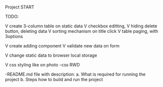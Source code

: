 Project START

TODO:

V create 3-column table on static data
V checkbox editting, 
V hiding delete button, deleting data
V sorting mechanism on title click
V table paging, with 3options

V create adding component
V validate new data on form

V change static data to browser local storage

V css styling like on photo
-css RWD 

-README.md file with description:
a.	What is required for running the project
b.	Steps how to build and run the project